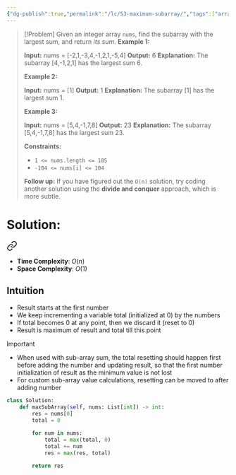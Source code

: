 ```yaml
---
{"dg-publish":true,"permalink":"/lc/53-maximum-subarray/","tags":["array","kadane"]}
---
```


>[!Problem]
>Given an integer array `nums`, find the subarray with the largest sum, and return _its sum_.
> **Example 1:**
> 
> **Input:** nums = [-2,1,-3,4,-1,2,1,-5,4]
> **Output:** 6
> **Explanation:** The subarray [4,-1,2,1] has the largest sum 6.
> 
> **Example 2:**
> 
> **Input:** nums = [1]
> **Output:** 1
> **Explanation:** The subarray [1] has the largest sum 1.
> 
> **Example 3:**
> 
> **Input:** nums = [5,4,-1,7,8]
> **Output:** 23
> **Explanation:** The subarray [5,4,-1,7,8] has the largest sum 23.
> 
> **Constraints:**
> 
> - `1 <= nums.length <= 105`
> - `-104 <= nums[i] <= 104`
> 
> **Follow up:** If you have figured out the `O(n)` solution, try coding another solution using the **divide and conquer** approach, which is more subtle.

# Solution: 
<div class="transclusion internal-embed is-loaded"><a class="markdown-embed-link" href="/kadane-s-algorithm/" aria-label="Open link"><svg xmlns="http://www.w3.org/2000/svg" width="24" height="24" viewBox="0 0 24 24" fill="none" stroke="currentColor" stroke-width="2" stroke-linecap="round" stroke-linejoin="round" class="svg-icon lucide-link"><path d="M10 13a5 5 0 0 0 7.54.54l3-3a5 5 0 0 0-7.07-7.07l-1.72 1.71"></path><path d="M14 11a5 5 0 0 0-7.54-.54l-3 3a5 5 0 0 0 7.07 7.07l1.71-1.71"></path></svg></a><div class="markdown-embed">




- **Time Complexity**: $O(n)$
- **Space Complexity**: $O(1)$
## Intuition
- Result starts at the first number
- We keep incrementing a variable total (initialized at 0) by the numbers
- If total becomes 0 at any point, then we discard it (reset to 0)
- Result is maximum of result and total till this point
>[!important]
>- When used with sub-array sum, the total resetting should happen first before adding the number and updating result, so that the first number initialization of result as the minimum value is not lost
>- For custom sub-array value calculations, resetting can be moved to after adding number


```python
class Solution:
    def maxSubArray(self, nums: List[int]) -> int:
        res = nums[0]
        total = 0

        for num in nums:
            total = max(total, 0)
            total += num
            res = max(res, total)
        
        return res
```

</div></div>
